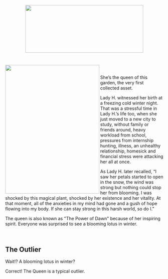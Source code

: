 <p align="center">
<img src="https://github.com/lady-h-world/My_Garden/blob/main/images/The_Queen_title.png" width="376" height="152" />
</p>

#

<p>
<img align="left" src="https://github.com/lady-h-world/My_Garden/blob/main/images/the_queen.png" width="300" height="410" />
<p>&nbsp;</p>

She’s the queen of this garden, the very first collected asset.
  
  
Lady H. witnessed her birth at a freezing cold winter night. That was a stressful time in Lady H.’s life too, when she just moved to a new city to study, without family or friends around, heavy workload from school, pressures from internship hunting, illness, an unhealthy relationship, homesick and financial stress were attacking her all at once. 
  
As Lady H. later recalled, “I saw her petals started to open in the snow, the wind was strong but nothing could stop her from blooming. I was shocked by this magical plant, shocked by her existence and her vitality. At that moment, all of the anxieties in my mind had gone and a gush of hope flowing into my body. If she can stay strong in this harsh world, so do I.”
  
The queen is also known as "The Power of Dawn" because of her inspiring spirit. Everyone was surprised to see a blooming lotus in winter.
</p>
<p>&nbsp;</p>


## The Outlier

Wait!? A blooming lotus in winter? 

Correct! The Queen is a typical outlier.

